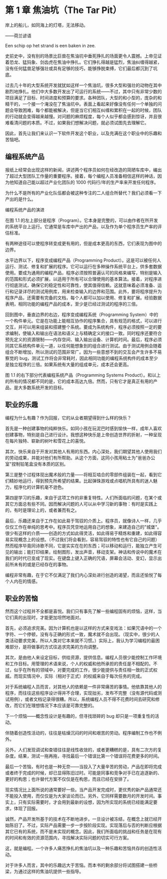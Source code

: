 # 第 1 章 焦油坑（The Tar Pit）

岸上的船儿，如同海上的灯塔，无法移动。

——荷兰谚语

Een schip op het strand is een baken in zee.

史前史中，没有别的场景比巨兽在焦油坑中垂死挣扎的场面更令人震撼。上帝见证着恐龙、猛犸象、剑齿虎在焦油中挣扎。它们挣扎得越是猛烈，焦油纠缠得越紧，没有任何猛兽足够强壮或具有足够的技巧，能够挣脱束缚，它们最后都沉到了坑底。

过去几十年的大型系统开发就犹如这样一个焦油坑，很多大型和强壮的动物在其中剧烈地挣扎。他们中大多数开发出了可运行的系统——不过，其中只有非常少数的项目满足了目标、时间进度和预算的要求。各种团队，大型的和小型的，庞杂的和精干的，一个接一个淹没在了焦油坑中。表面上看起来好像没有任何一个单独的问题会导致困难，每个都能被解决，但是当它们相互纠缠和累积在一起的时候，团队的行动就会变得越来越慢。对问题的麻烦程度，每个人似乎都会感到惊讶，并且很难看清问题的本质。不过，如果我们想解决问题，就必须试图先去理解它。

因此，首先让我们来认识一下软件开发这个职业，以及充满在这个职业中的乐趣和苦恼吧。

## 编程系统产品

报纸上经常会出现这样的新闻，讲述两个程序员如何在经改造的简陋车库中，编出了超过大型团队工作量的重要程序。接着，每个编程人员准备相信这样的神话，因为他知道自己能以超过产业化团队的 1000 代码行/年的生产率来开发任何程序。

为什么不是所有的产业化队伍都会被这种专注的二人组合所替代？我们必须看一下产出的是什么。

<Figures figure="1-1">编程系统产品的演进</Figures>

在图 1.1 的左上部分是程序（Program）。它本身是完整的，可以由作者在所开发的系统平台上运行。它通常是车库中产出的产品，以及作为单个程序员生产率的评估标准。

有两种途径可以使程序转变成更有用的，但是成本更高的东西，它们表现为图中的边界。

水平边界以下，程序变成编程产品（Programming Product）。这是可以被任何人运行、测试、修复和扩展的程序。它可以运行在多种操作系统平台上，供多套数据使用。要成为通用的编程产品，程序必须按照普遍认可的风格来编写，特别是输入的范围和形式必须扩展，以适用于所有可以合理使用的基本算法。接着，对程序进行彻底测试，确保它的稳定性和可靠性，使其值得信赖。这就意味着必须准备、运行和记录详尽的测试用例库，用来检查输入的边界和范围。此外，要将程序提升为程序产品，还需要有完备的文档，每个人都可以加以使用、修复和扩展。经验数据表明，相同功能的编程产品的成本，至少是已经过测试的程序的三倍。

回到图中，垂直边界的右边，程序变成编程系统（Programming System）中的一个构件单元。它是在功能上能相互协作的程序集合，具有规范的格式，可以进行交互，并可以用来组装和搭建整个系统。要成为系统构件，程序必须按照一定的要求编制，使输入和输出在语法和语义上与精确定义的接口一致。同时程序还要符合预先定义的资源限制——内存空间、输入输出设备、计算机时间。最后，程序必须同其它系统构件单元一道，以任何能想象到的组合进行测试。由于测试用例会随着组合不断增加，所以测试的范围非常广。因为一些意想不到的交互会产生许多不易察觉的 bug，测试工作将会非常耗时，因此相同功能的编程系统构件的成本至少是独立程序的三倍。如果系统有大量的组成单元，成本还会更高。

图 1.1 的右下部分代表编程系统产品（Programming Systems Product）。和以上的所有的情况都不同的是，它的成本高达九倍。然而，只有它才是真正有用的产品，是大多数系统开发的目标。

## 职业的乐趣

编程为什么有趣？作为回报，它的从业者期望得到什么样的快乐？

首先是一种创建事物的纯粹快乐。如同小孩在玩泥巴时感到愉快一样，成年人喜欢创建事物，特别是自己进行设计。我想这种快乐是上帝创造世界的折射，一种呈现在每片独特、崭新的树叶和雪花上的喜悦。

其次，快乐来自于开发对其他人有用的东西。内心深处，我们期望其他人使用我们的劳动成果，并能对他们有所帮助。从这个方面，这同小孩用粘土为"爸爸办公室"捏制铅笔盒没有本质的区别。

第三是整个过程体现出魔术般的力量——将相互啮合的零部件组装在一起，看到它们精妙地运行，得到预先所希望的结果。比起弹珠游戏或点唱机所具有的迷人魅力，程序化的计算机毫不逊色。

第四是学习的乐趣，来自于这项工作的非重复特性。人们所面临的问题，在某个或其它方面总有些不同。因而解决问题的人可以从中学习新的事物：有时是实践上的，有时是理论上的，或者兼而有之。

最后，乐趣还来自于工作在如此易于驾驭的介质上。程序员，就像诗人一样，几乎仅仅工作在单纯的思考中。程序员凭空地运用自己的想象，来建造自己的"城堡"。很少有这样的介质——创造的方式如此得灵活，如此得易于精炼和重建，如此得容易实现概念上的设想。（不过我们将会看到，容易驾驭的特性也有它自己的问题）然而程序毕竟同诗歌不同，它是实实在在的东西；可以移动和运行，能独立产生可见的输出；能打印结果，绘制图形，发出声音，移动支架。神话和传说中的魔术在我们的时代已变成了现实。在键盘上键入正确的咒语，屏幕会活动、变幻，显示出前所未有的或是已经存在的事物。

编程非常有趣，在于它不仅满足了我们内心深处进行创造的渴望，而且还愉悦了每个人内在的情感。

## 职业的苦恼

然而这个过程并不全都是喜悦。我们只有事先了解一些编程固有的烦恼，这样，当它们真的出现时，才能更加坦然地面对。

首先，必须追求完美。因为计算机也是以这样的方式来变戏法：如果咒语中的一个字符、一个停顿，没有与正确的形式一致，魔术就不会出现。（现实中，很少的人类活动要求完美，所以人类对它本来就不习惯。）实际上，我认为学习编程的最困难部分，是将做事的方式往追求完美的方向调整。

其次，是由他人来设定目标，供给资源，提供信息。编程人员很少能控制工作环境和工作目标。用管理的术语来说，个人的权威和他所承担的责任是不相配的。不过，似乎在所有的领域中，对要完成的工作，很少能提供与责任相一致的正式权威。而现实情况中，实际（相对于正式）的权威来自于每次任务的完成。

对于系统编程人员而言，对其他人的依赖是一件非常痛苦的事情。他依靠其他人的程序，而往往这些程序设计得并不合理，实现拙劣，发布不完整（没有源代码或测试用例），或者文档记录得很糟。所以，系统编程人员不得不花费时间去研究和修改，而它们在理想情况下本应该是可靠完整的。

下一个烦恼——概念性设计是有趣的，但寻找琐碎的 bug 却只是一项重复性的活动。

伴随着创造性活动的，往往是枯燥沉闷的时间和艰苦的劳动。程序编制工作也不例外。

另外，人们发现调试和查错往往是线性收敛的，或者更糟糕的是，具有二次方的复杂度。结果，测试一拖再拖，寻找最后一个错误比第一个错误将花费更多的时间。

最后一个苦恼，有时也是一种无奈——当投入了大量辛苦的劳动，产品在即将完成或者终于完成的时候，却已显得陈旧过时。可能是同事和竞争对手已在追逐新的、更好的构思；也许替代方案不仅仅是在构思，而且已经在安排了。

现实情况比上面所说的通常要好一些。当产品开发完成时，更优秀的新产品通常还不能投入使用，而仅仅是为大家谈论而已。另外，它同样需要数月的开发时间。事实上，只有实际需要时，才会用到最新的设想，因为所实现的系统已经能满足要求，体现了回报。

诚然，产品开发所基于的技术在不断地进步。一旦设计被冻结，在概念上就已经开始陈旧了。不过，实际产品需要一步一步按阶段实现。实现落后与否的判断应根据其它已有的系统，而不是未实现的概念。因此，我们所面临的挑战和任务是在现有的时间和有效的资源范围内，寻找解决实际问题的切实可行方案。

这，就是编程。一个许多人痛苦挣扎的焦油坑以及一种乐趣和苦恼共存的创造性活动。

对于许多人而言，其中的乐趣远大于苦恼。而本书的剩余部分将试图搭建一些桥梁，为通过这样的焦油坑提供一些指导。
